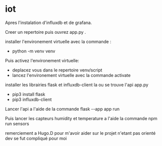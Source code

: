 # iot
Apres l'instalation d'influxdb et de grafana.

Creer un repertoire puis ouvrez app.py .

installer l'environement virtuelle avec la commande :
- python -m venv venv

Puis activez l'environement virtuelle:
- deplacez vous dans le repertoire venv/script
- lancez l'environement virtuelle avec la commande activate

installer les librairies flask et influxdb-client la ou se trouve l'api app.py
- pip3 install flask
- pip3 influxdb-client

Lancer l'api a l'aide de la commande flask --app app run

Puis lancer les capteurs humidity et temperature a l'aide la commande npm run sensors

remerciement a Hugo.D pour m'avoir aider sur le projet n'etant pas orienté dev se fut compliqué pour moi 
